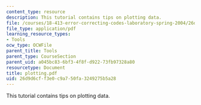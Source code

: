 ```yaml
---
content_type: resource
description: This tutorial contains tips on plotting data.
file: /courses/18-413-error-correcting-codes-laboratory-spring-2004/26d9d6cff3e0c9a750fa3249275b5a28_plotting.pdf
file_type: application/pdf
learning_resource_types:
- Tools
ocw_type: OCWFile
parent_title: Tools
parent_type: CourseSection
parent_uid: a045bc83-6bf3-4f8f-d922-73fb97328a80
resourcetype: Document
title: plotting.pdf
uid: 26d9d6cf-f3e0-c9a7-50fa-3249275b5a28
---
```

This tutorial contains tips on plotting data.

